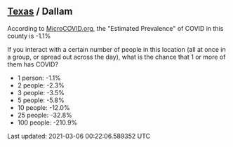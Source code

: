 
## [Texas](/united-states/texas) / Dallam

According to [MicroCOVID.org](http://microcovid.org),
the "Estimated Prevalence" of COVID in this county is -1.1%

If you interact with a certain number of people in this location
(all at once in a group, or spread out across the day), what is the chance that
1 or more of them has COVID?

- 1 person: -1.1%
- 2 people: -2.3%
- 3 people: -3.5%
- 5 people: -5.8%
- 10 people: -12.0%
- 25 people: -32.8%
- 100 people: -210.9%

Last updated: 2021-03-06 00:22:06.589352 UTC
